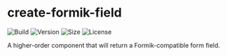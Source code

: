 # create-formik-field

![Build](https://img.shields.io/travis/promptworks/react-forms/master?style=flat-square)
![Version](https://img.shields.io/npm/v/create-formik-field?style=flat-square)
![Size](https://img.shields.io/bundlephobia/min/create-formik-field?style=flat-square)
![License](https://img.shields.io/npm/l/create-formik-field?style=flat-square)

A higher-order component that will return a Formik-compatible form field.
